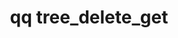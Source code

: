 ---
category: tree
command: tree_delete_get
keywords: qq, qq_cli, tree_delete_get
optional_options:
- alternate: []
  help: Output JSON instead of table.
  name: --json
  required: false
permalink: /qq-cli-command-guide/tree/tree_delete_get.html
positional_options:
- help: Directory id
  name: id
  required: true
sidebar: qq_cli_command_reference_sidebar
summary: This section explains how to use the <code>qq tree_delete_get</code> command.
synopsis: Get information about one delete job
title: qq tree_delete_get
usage: qq tree_delete_get [-h] [--json] id
zendesk_source: qq CLI Command Guide

---
